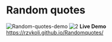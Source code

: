 # Random quotes
![Random-quotes-demo](https://user-images.githubusercontent.com/100797809/170146123-59a461e7-3b03-49e7-a824-47907a8b397f.png)
![2](https://user-images.githubusercontent.com/100797809/171299732-49c371fb-acb9-4036-ae68-6a8d2140ef83.jpg)
**Live Demo** https://rzvkoli.github.io/Randomquotes/
